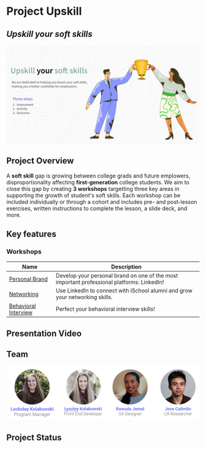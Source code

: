# Project Upskill
## *Upskill your soft skills*

<img
  src="photos/banner.png"
/>

## Project Overview
A **soft skill** gap is growing between college grads and future emplowers, disproportionality affecting **first-generation** college students. We aim to close this gap by creating **3 workshops** targetting three key areas in supporting the growth of student's soft skills. Each workshop can be included individually or through a cohort and includes pre- and post-lesson exercises, written instructions to complete the lesson, a slide deck, and more. 

## Key features
### Workshops

| Name      | Description |
| ----------- | ----------- |
| [Personal Brand](https://github.com/lynzley/project-upskill-workshop/tree/main/Lesson%202/LinkedIn)      | Develop your personal brand on one of the most important professional platforms: LinkedIn!       |
| [Networking](https://github.com/lynzley/project-upskill-workshop/tree/main/Lesson%203)    | Use LinkedIn to connect with iSchool alumni and grow your networking skills.       |
| [Behavioral Interview](https://github.com/lynzley/project-upskill-workshop/blob/main/Lesson%203)    | Perfect your behavioral interview skills!       |

## Presentation Video

## Team
<img
  src="photos/team.png"
/>

## Project Status
